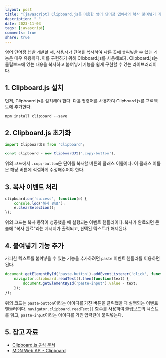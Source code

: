```yaml
---
layout: post
title: "[javascript] Clipboard.js를 이용한 영어 단어장 앱에서의 복사 붙여넣기 기능 구현 방법"
description: " "
date: 2023-11-03
tags: [javascript]
comments: true
share: true
---
```


영어 단어장 앱을 개발할 때, 사용자가 단어를 복사하여 다른 곳에 붙여넣을 수 있는 기능은 매우 유용하다. 이를 구현하기 위해 Clipboard.js를 사용해보자. Clipboard.js는 클립보드에 있는 내용을 복사하고 붙여넣기 기능을 쉽게 구현할 수 있는 라이브러리이다.

## 1. Clipboard.js 설치

먼저, Clipboard.js를 설치해야 한다. 다음 명령어를 사용하여 Clipboard.js를 프로젝트에 추가한다.

```javascript
npm install clipboard --save
```

## 2. Clipboard.js 초기화

```javascript
import ClipboardJS from 'clipboard';

const clipboard = new ClipboardJS('.copy-button');
```

위의 코드에서 `.copy-button`은 단어를 복사할 버튼의 클래스 이름이다. 이 클래스 이름은 해당 버튼에 적절하게 수정해주어야 한다.

## 3. 복사 이벤트 처리

```javascript
clipboard.on('success', function(e) {
    console.log('복사 완료');
    e.clearSelection();
});
```

위의 코드는 복사 동작이 성공했을 때 실행되는 이벤트 핸들러이다. 복사가 완료되면 콘솔에 "복사 완료"라는 메시지가 출력되고, 선택된 텍스트가 해제된다.

## 4. 붙여넣기 기능 추가

카피한 텍스트를 붙여넣을 수 있는 기능을 추가하려면 `paste` 이벤트 핸들러를 이용하면 된다.

```javascript
document.getElementById('paste-button').addEventListener('click', function() {
    navigator.clipboard.readText().then(function(text) {
        document.getElementById('paste-input').value = text;
    });
});
```

위의 코드는 `paste-button`이라는 아이디를 가진 버튼을 클릭했을 때 실행되는 이벤트 핸들러이다. `navigator.clipboard.readText()` 함수를 사용하여 클립보드의 텍스트를 읽고, `paste-input`이라는 아이디를 가진 입력란에 붙여넣는다.

## 5. 참고 자료

- [Clipboard.js 공식 문서](https://clipboardjs.com/)
- [MDN Web API - Clipboard](https://developer.mozilla.org/en-US/docs/Web/API/Clipboard)